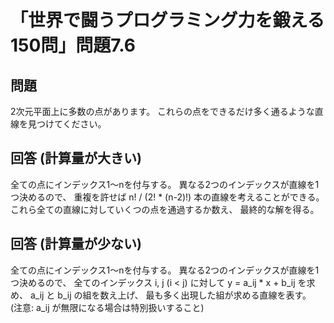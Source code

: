 # 「世界で闘うプログラミング力を鍛える150問」問題7.6

## 問題

2次元平面上に多数の点があります。
これらの点をできるだけ多く通るような直線を見つけてください。

## 回答 (計算量が大きい)

全ての点にインデックス1〜nを付与する。
異なる2つのインデックスが直線を1つ決めるので、
重複を許せば n! / (2! * (n-2)!) 本の直線を考えることができる。
これら全ての直線に対していくつの点を通過するか数え、
最終的な解を得る。

## 回答 (計算量が少ない)

全ての点にインデックス1〜nを付与する。
異なる2つのインデックスが直線を1つ決めるので、
全てのインデックス i, j (i < j) に対して y = a_ij * x + b_ij を求め、
a_ij と b_ij の組を数え上げ、
最も多く出現した組が求める直線を表す。
(注意: a_ij が無限になる場合は特別扱いすること)

